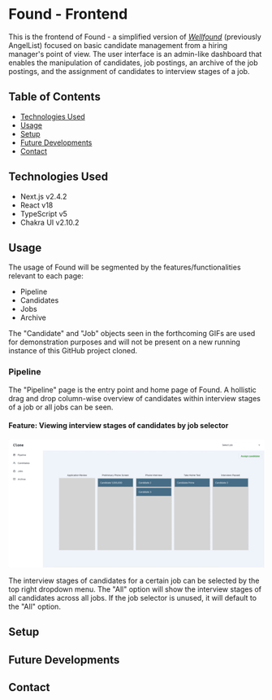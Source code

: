 # Found - Frontend

This is the frontend of Found - a simplified version of [_Wellfound_](https://wellfound.com/) (previously AngelList) focused on basic candidate management from a hiring manager's point of view. The user interface is an admin-like dashboard that enables the manipulation of candidates, job postings, an archive of the job postings, and the assignment of candidates to interview stages of a job.

## Table of Contents
* [Technologies Used](#technologies-used)
* [Usage](#usage)
* [Setup](#setup)
* [Future Developments](#future-developments)
* [Contact](#contact)

## Technologies Used

* Next.js v2.4.2
* React v18
* TypeScript v5
* Chakra UI v2.10.2

## Usage

The usage of Found will be segmented by the features/functionalities relevant to each page:

* Pipeline
* Candidates
* Jobs
* Archive

The "Candidate" and "Job" objects seen in the forthcoming GIFs are used for demonstration purposes and will not be present on a new running instance of this GitHub project cloned. 

### Pipeline

The "Pipeline" page is the entry point and home page of Found. A hollistic drag and drop column-wise overview of candidates within interview stages of a job or all jobs can be seen.

#### Feature: Viewing interview stages of candidates by job selector

![Example gif of viewing interview stages of candidates by job selector](./public/pipeline_job_selector_feature.gif)

The interview stages of candidates for a certain job can be selected by the top right dropdown menu. The "All" option will show the interview stages of all candidates across all jobs.
If the job selector is unused, it will default to the "All" option.

## Setup

## Future Developments

## Contact


